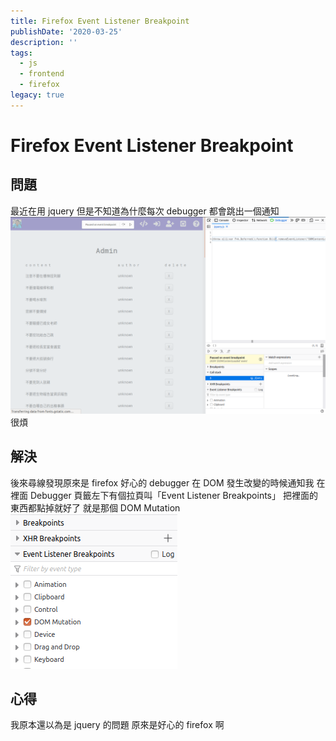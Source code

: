 ```yaml
---
title: Firefox Event Listener Breakpoint
publishDate: '2020-03-25'
description: ''
tags:
  - js
  - frontend
  - firefox
legacy: true
---
```


# Firefox Event Listener Breakpoint

## 問題

最近在用 jquery 但是不知道為什麼每次 debugger 都會跳出一個通知
![1.png](1.png)
很煩

## 解決

後來尋線發現原來是 firefox 好心的 debugger 在 DOM 發生改變的時候通知我
在 <F12> 裡面 Debugger 頁籤左下有個拉頁叫「Event Listener Breakpoints」
把裡面的東西都點掉就好了
就是那個 DOM Mutation
![2.png](2.png)

## 心得

我原本還以為是 jquery 的問題
原來是好心的 firefox 啊
